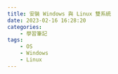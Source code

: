 ```yaml
---
title: 安裝 Windows 與 Linux 雙系統
date: 2023-02-16 16:28:20
categories:
    - 學習筆記
tags:
    - OS
    - Windows
    - Linux
---
```

